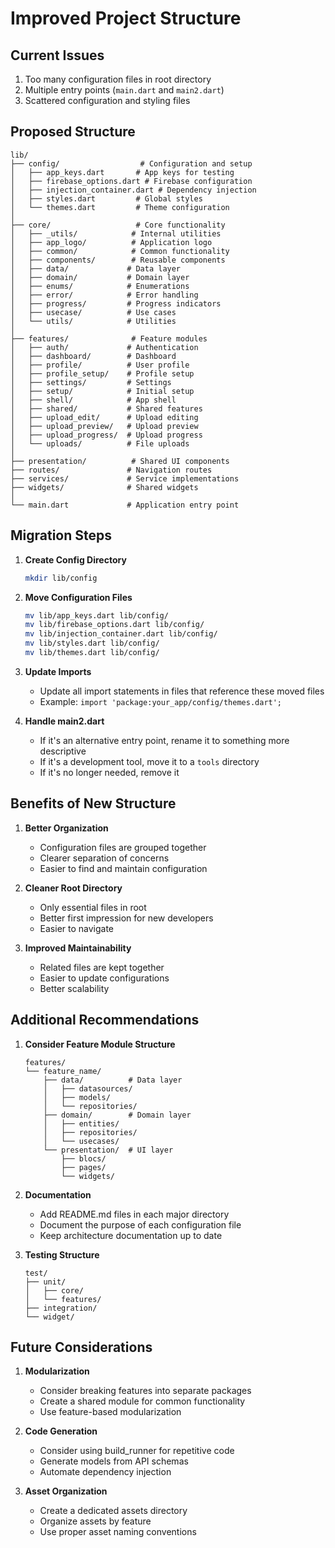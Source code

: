 # Improved Project Structure

## Current Issues
1. Too many configuration files in root directory
2. Multiple entry points (`main.dart` and `main2.dart`)
3. Scattered configuration and styling files

## Proposed Structure
```
lib/
├── config/                  # Configuration and setup
│   ├── app_keys.dart       # App keys for testing
│   ├── firebase_options.dart # Firebase configuration
│   ├── injection_container.dart # Dependency injection
│   ├── styles.dart         # Global styles
│   └── themes.dart         # Theme configuration
│
├── core/                   # Core functionality
│   ├── _utils/            # Internal utilities
│   ├── app_logo/          # Application logo
│   ├── common/            # Common functionality
│   ├── components/        # Reusable components
│   ├── data/             # Data layer
│   ├── domain/           # Domain layer
│   ├── enums/            # Enumerations
│   ├── error/            # Error handling
│   ├── progress/         # Progress indicators
│   ├── usecase/          # Use cases
│   └── utils/            # Utilities
│
├── features/              # Feature modules
│   ├── auth/             # Authentication
│   ├── dashboard/        # Dashboard
│   ├── profile/          # User profile
│   ├── profile_setup/    # Profile setup
│   ├── settings/         # Settings
│   ├── setup/            # Initial setup
│   ├── shell/            # App shell
│   ├── shared/           # Shared features
│   ├── upload_edit/      # Upload editing
│   ├── upload_preview/   # Upload preview
│   ├── upload_progress/  # Upload progress
│   └── uploads/          # File uploads
│
├── presentation/          # Shared UI components
├── routes/               # Navigation routes
├── services/             # Service implementations
├── widgets/              # Shared widgets
│
└── main.dart             # Application entry point
```

## Migration Steps

1. **Create Config Directory**
   ```bash
   mkdir lib/config
   ```

2. **Move Configuration Files**
   ```bash
   mv lib/app_keys.dart lib/config/
   mv lib/firebase_options.dart lib/config/
   mv lib/injection_container.dart lib/config/
   mv lib/styles.dart lib/config/
   mv lib/themes.dart lib/config/
   ```

3. **Update Imports**
   - Update all import statements in files that reference these moved files
   - Example: `import 'package:your_app/config/themes.dart';`

4. **Handle main2.dart**
   - If it's an alternative entry point, rename it to something more descriptive
   - If it's a development tool, move it to a `tools` directory
   - If it's no longer needed, remove it

## Benefits of New Structure

1. **Better Organization**
   - Configuration files are grouped together
   - Clearer separation of concerns
   - Easier to find and maintain configuration

2. **Cleaner Root Directory**
   - Only essential files in root
   - Better first impression for new developers
   - Easier to navigate

3. **Improved Maintainability**
   - Related files are kept together
   - Easier to update configurations
   - Better scalability

## Additional Recommendations

1. **Consider Feature Module Structure**
   ```
   features/
   └── feature_name/
       ├── data/          # Data layer
       │   ├── datasources/
       │   ├── models/
       │   └── repositories/
       ├── domain/        # Domain layer
       │   ├── entities/
       │   ├── repositories/
       │   └── usecases/
       └── presentation/  # UI layer
           ├── blocs/
           ├── pages/
           └── widgets/
   ```

2. **Documentation**
   - Add README.md files in each major directory
   - Document the purpose of each configuration file
   - Keep architecture documentation up to date

3. **Testing Structure**
   ```
   test/
   ├── unit/
   │   ├── core/
   │   └── features/
   ├── integration/
   └── widget/
   ```

## Future Considerations

1. **Modularization**
   - Consider breaking features into separate packages
   - Create a shared module for common functionality
   - Use feature-based modularization

2. **Code Generation**
   - Consider using build_runner for repetitive code
   - Generate models from API schemas
   - Automate dependency injection

3. **Asset Organization**
   - Create a dedicated assets directory
   - Organize assets by feature
   - Use proper asset naming conventions 